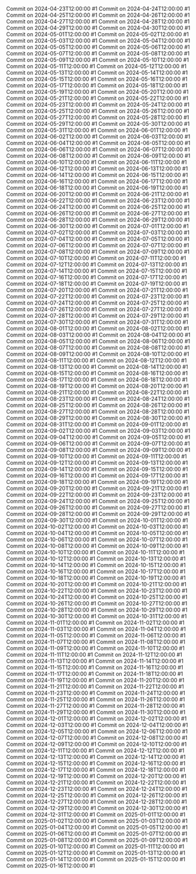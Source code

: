 Commit on 2024-04-23T12:00:00 #1
Commit on 2024-04-24T12:00:00 #1
Commit on 2024-04-25T12:00:00 #1
Commit on 2024-04-26T12:00:00 #1
Commit on 2024-04-27T12:00:00 #1
Commit on 2024-04-28T12:00:00 #1
Commit on 2024-04-29T12:00:00 #1
Commit on 2024-04-30T12:00:00 #1
Commit on 2024-05-01T12:00:00 #1
Commit on 2024-05-02T12:00:00 #1
Commit on 2024-05-03T12:00:00 #1
Commit on 2024-05-04T12:00:00 #1
Commit on 2024-05-05T12:00:00 #1
Commit on 2024-05-06T12:00:00 #1
Commit on 2024-05-07T12:00:00 #1
Commit on 2024-05-08T12:00:00 #1
Commit on 2024-05-09T12:00:00 #1
Commit on 2024-05-10T12:00:00 #1
Commit on 2024-05-11T12:00:00 #1
Commit on 2024-05-12T12:00:00 #1
Commit on 2024-05-13T12:00:00 #1
Commit on 2024-05-14T12:00:00 #1
Commit on 2024-05-15T12:00:00 #1
Commit on 2024-05-16T12:00:00 #1
Commit on 2024-05-17T12:00:00 #1
Commit on 2024-05-18T12:00:00 #1
Commit on 2024-05-19T12:00:00 #1
Commit on 2024-05-20T12:00:00 #1
Commit on 2024-05-21T12:00:00 #1
Commit on 2024-05-22T12:00:00 #1
Commit on 2024-05-23T12:00:00 #1
Commit on 2024-05-24T12:00:00 #1
Commit on 2024-05-25T12:00:00 #1
Commit on 2024-05-26T12:00:00 #1
Commit on 2024-05-27T12:00:00 #1
Commit on 2024-05-28T12:00:00 #1
Commit on 2024-05-29T12:00:00 #1
Commit on 2024-05-30T12:00:00 #1
Commit on 2024-05-31T12:00:00 #1
Commit on 2024-06-01T12:00:00 #1
Commit on 2024-06-02T12:00:00 #1
Commit on 2024-06-03T12:00:00 #1
Commit on 2024-06-04T12:00:00 #1
Commit on 2024-06-05T12:00:00 #1
Commit on 2024-06-06T12:00:00 #1
Commit on 2024-06-07T12:00:00 #1
Commit on 2024-06-08T12:00:00 #1
Commit on 2024-06-09T12:00:00 #1
Commit on 2024-06-10T12:00:00 #1
Commit on 2024-06-11T12:00:00 #1
Commit on 2024-06-12T12:00:00 #1
Commit on 2024-06-13T12:00:00 #1
Commit on 2024-06-14T12:00:00 #1
Commit on 2024-06-15T12:00:00 #1
Commit on 2024-06-16T12:00:00 #1
Commit on 2024-06-17T12:00:00 #1
Commit on 2024-06-18T12:00:00 #1
Commit on 2024-06-19T12:00:00 #1
Commit on 2024-06-20T12:00:00 #1
Commit on 2024-06-21T12:00:00 #1
Commit on 2024-06-22T12:00:00 #1
Commit on 2024-06-23T12:00:00 #1
Commit on 2024-06-24T12:00:00 #1
Commit on 2024-06-25T12:00:00 #1
Commit on 2024-06-26T12:00:00 #1
Commit on 2024-06-27T12:00:00 #1
Commit on 2024-06-28T12:00:00 #1
Commit on 2024-06-29T12:00:00 #1
Commit on 2024-06-30T12:00:00 #1
Commit on 2024-07-01T12:00:00 #1
Commit on 2024-07-02T12:00:00 #1
Commit on 2024-07-03T12:00:00 #1
Commit on 2024-07-04T12:00:00 #1
Commit on 2024-07-05T12:00:00 #1
Commit on 2024-07-06T12:00:00 #1
Commit on 2024-07-07T12:00:00 #1
Commit on 2024-07-08T12:00:00 #1
Commit on 2024-07-09T12:00:00 #1
Commit on 2024-07-10T12:00:00 #1
Commit on 2024-07-11T12:00:00 #1
Commit on 2024-07-12T12:00:00 #1
Commit on 2024-07-13T12:00:00 #1
Commit on 2024-07-14T12:00:00 #1
Commit on 2024-07-15T12:00:00 #1
Commit on 2024-07-16T12:00:00 #1
Commit on 2024-07-17T12:00:00 #1
Commit on 2024-07-18T12:00:00 #1
Commit on 2024-07-19T12:00:00 #1
Commit on 2024-07-20T12:00:00 #1
Commit on 2024-07-21T12:00:00 #1
Commit on 2024-07-22T12:00:00 #1
Commit on 2024-07-23T12:00:00 #1
Commit on 2024-07-24T12:00:00 #1
Commit on 2024-07-25T12:00:00 #1
Commit on 2024-07-26T12:00:00 #1
Commit on 2024-07-27T12:00:00 #1
Commit on 2024-07-28T12:00:00 #1
Commit on 2024-07-29T12:00:00 #1
Commit on 2024-07-30T12:00:00 #1
Commit on 2024-07-31T12:00:00 #1
Commit on 2024-08-01T12:00:00 #1
Commit on 2024-08-02T12:00:00 #1
Commit on 2024-08-03T12:00:00 #1
Commit on 2024-08-04T12:00:00 #1
Commit on 2024-08-05T12:00:00 #1
Commit on 2024-08-06T12:00:00 #1
Commit on 2024-08-07T12:00:00 #1
Commit on 2024-08-08T12:00:00 #1
Commit on 2024-08-09T12:00:00 #1
Commit on 2024-08-10T12:00:00 #1
Commit on 2024-08-11T12:00:00 #1
Commit on 2024-08-12T12:00:00 #1
Commit on 2024-08-13T12:00:00 #1
Commit on 2024-08-14T12:00:00 #1
Commit on 2024-08-15T12:00:00 #1
Commit on 2024-08-16T12:00:00 #1
Commit on 2024-08-17T12:00:00 #1
Commit on 2024-08-18T12:00:00 #1
Commit on 2024-08-19T12:00:00 #1
Commit on 2024-08-20T12:00:00 #1
Commit on 2024-08-21T12:00:00 #1
Commit on 2024-08-22T12:00:00 #1
Commit on 2024-08-23T12:00:00 #1
Commit on 2024-08-24T12:00:00 #1
Commit on 2024-08-25T12:00:00 #1
Commit on 2024-08-26T12:00:00 #1
Commit on 2024-08-27T12:00:00 #1
Commit on 2024-08-28T12:00:00 #1
Commit on 2024-08-29T12:00:00 #1
Commit on 2024-08-30T12:00:00 #1
Commit on 2024-08-31T12:00:00 #1
Commit on 2024-09-01T12:00:00 #1
Commit on 2024-09-02T12:00:00 #1
Commit on 2024-09-03T12:00:00 #1
Commit on 2024-09-04T12:00:00 #1
Commit on 2024-09-05T12:00:00 #1
Commit on 2024-09-06T12:00:00 #1
Commit on 2024-09-07T12:00:00 #1
Commit on 2024-09-08T12:00:00 #1
Commit on 2024-09-09T12:00:00 #1
Commit on 2024-09-10T12:00:00 #1
Commit on 2024-09-11T12:00:00 #1
Commit on 2024-09-12T12:00:00 #1
Commit on 2024-09-13T12:00:00 #1
Commit on 2024-09-14T12:00:00 #1
Commit on 2024-09-15T12:00:00 #1
Commit on 2024-09-16T12:00:00 #1
Commit on 2024-09-17T12:00:00 #1
Commit on 2024-09-18T12:00:00 #1
Commit on 2024-09-19T12:00:00 #1
Commit on 2024-09-20T12:00:00 #1
Commit on 2024-09-21T12:00:00 #1
Commit on 2024-09-22T12:00:00 #1
Commit on 2024-09-23T12:00:00 #1
Commit on 2024-09-24T12:00:00 #1
Commit on 2024-09-25T12:00:00 #1
Commit on 2024-09-26T12:00:00 #1
Commit on 2024-09-27T12:00:00 #1
Commit on 2024-09-28T12:00:00 #1
Commit on 2024-09-29T12:00:00 #1
Commit on 2024-09-30T12:00:00 #1
Commit on 2024-10-01T12:00:00 #1
Commit on 2024-10-02T12:00:00 #1
Commit on 2024-10-03T12:00:00 #1
Commit on 2024-10-04T12:00:00 #1
Commit on 2024-10-05T12:00:00 #1
Commit on 2024-10-06T12:00:00 #1
Commit on 2024-10-07T12:00:00 #1
Commit on 2024-10-08T12:00:00 #1
Commit on 2024-10-09T12:00:00 #1
Commit on 2024-10-10T12:00:00 #1
Commit on 2024-10-11T12:00:00 #1
Commit on 2024-10-12T12:00:00 #1
Commit on 2024-10-13T12:00:00 #1
Commit on 2024-10-14T12:00:00 #1
Commit on 2024-10-15T12:00:00 #1
Commit on 2024-10-16T12:00:00 #1
Commit on 2024-10-17T12:00:00 #1
Commit on 2024-10-18T12:00:00 #1
Commit on 2024-10-19T12:00:00 #1
Commit on 2024-10-20T12:00:00 #1
Commit on 2024-10-21T12:00:00 #1
Commit on 2024-10-22T12:00:00 #1
Commit on 2024-10-23T12:00:00 #1
Commit on 2024-10-24T12:00:00 #1
Commit on 2024-10-25T12:00:00 #1
Commit on 2024-10-26T12:00:00 #1
Commit on 2024-10-27T12:00:00 #1
Commit on 2024-10-28T12:00:00 #1
Commit on 2024-10-29T12:00:00 #1
Commit on 2024-10-30T12:00:00 #1
Commit on 2024-10-31T12:00:00 #1
Commit on 2024-11-01T12:00:00 #1
Commit on 2024-11-02T12:00:00 #1
Commit on 2024-11-03T12:00:00 #1
Commit on 2024-11-04T12:00:00 #1
Commit on 2024-11-05T12:00:00 #1
Commit on 2024-11-06T12:00:00 #1
Commit on 2024-11-07T12:00:00 #1
Commit on 2024-11-08T12:00:00 #1
Commit on 2024-11-09T12:00:00 #1
Commit on 2024-11-10T12:00:00 #1
Commit on 2024-11-11T12:00:00 #1
Commit on 2024-11-12T12:00:00 #1
Commit on 2024-11-13T12:00:00 #1
Commit on 2024-11-14T12:00:00 #1
Commit on 2024-11-15T12:00:00 #1
Commit on 2024-11-16T12:00:00 #1
Commit on 2024-11-17T12:00:00 #1
Commit on 2024-11-18T12:00:00 #1
Commit on 2024-11-19T12:00:00 #1
Commit on 2024-11-20T12:00:00 #1
Commit on 2024-11-21T12:00:00 #1
Commit on 2024-11-22T12:00:00 #1
Commit on 2024-11-23T12:00:00 #1
Commit on 2024-11-24T12:00:00 #1
Commit on 2024-11-25T12:00:00 #1
Commit on 2024-11-26T12:00:00 #1
Commit on 2024-11-27T12:00:00 #1
Commit on 2024-11-28T12:00:00 #1
Commit on 2024-11-29T12:00:00 #1
Commit on 2024-11-30T12:00:00 #1
Commit on 2024-12-01T12:00:00 #1
Commit on 2024-12-02T12:00:00 #1
Commit on 2024-12-03T12:00:00 #1
Commit on 2024-12-04T12:00:00 #1
Commit on 2024-12-05T12:00:00 #1
Commit on 2024-12-06T12:00:00 #1
Commit on 2024-12-07T12:00:00 #1
Commit on 2024-12-08T12:00:00 #1
Commit on 2024-12-09T12:00:00 #1
Commit on 2024-12-10T12:00:00 #1
Commit on 2024-12-11T12:00:00 #1
Commit on 2024-12-12T12:00:00 #1
Commit on 2024-12-13T12:00:00 #1
Commit on 2024-12-14T12:00:00 #1
Commit on 2024-12-15T12:00:00 #1
Commit on 2024-12-16T12:00:00 #1
Commit on 2024-12-17T12:00:00 #1
Commit on 2024-12-18T12:00:00 #1
Commit on 2024-12-19T12:00:00 #1
Commit on 2024-12-20T12:00:00 #1
Commit on 2024-12-21T12:00:00 #1
Commit on 2024-12-22T12:00:00 #1
Commit on 2024-12-23T12:00:00 #1
Commit on 2024-12-24T12:00:00 #1
Commit on 2024-12-25T12:00:00 #1
Commit on 2024-12-26T12:00:00 #1
Commit on 2024-12-27T12:00:00 #1
Commit on 2024-12-28T12:00:00 #1
Commit on 2024-12-29T12:00:00 #1
Commit on 2024-12-30T12:00:00 #1
Commit on 2024-12-31T12:00:00 #1
Commit on 2025-01-01T12:00:00 #1
Commit on 2025-01-02T12:00:00 #1
Commit on 2025-01-03T12:00:00 #1
Commit on 2025-01-04T12:00:00 #1
Commit on 2025-01-05T12:00:00 #1
Commit on 2025-01-06T12:00:00 #1
Commit on 2025-01-07T12:00:00 #1
Commit on 2025-01-08T12:00:00 #1
Commit on 2025-01-09T12:00:00 #1
Commit on 2025-01-10T12:00:00 #1
Commit on 2025-01-11T12:00:00 #1
Commit on 2025-01-12T12:00:00 #1
Commit on 2025-01-13T12:00:00 #1
Commit on 2025-01-14T12:00:00 #1
Commit on 2025-01-15T12:00:00 #1
Commit on 2025-01-16T12:00:00 #1
